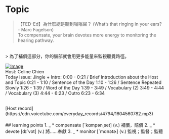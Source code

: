 # Topic

> 【TED-Ed】為什麼總是聽到嗡嗡聲？ (What’s that ringing in your ears? - Marc Fagelson) <br>
> To compensate, your brain devotes more energy to monitoring the hearing pathway. <br>
> 為了補償這部分，你的腦部就會用更多能量來監視聽覺路徑。
 <br>

[![Image](https://cdn.voicetube.com/assets/thumbnails/TnsCsR2wDdk.jpg)](https://www.youtube.com/embed/TnsCsR2wDdk?rel=0&showinfo=0&cc_load_policy=0&controls=1&autoplay=1&iv_load_policy=3&playsinline=1&wmode=transparent&start=159&end=166&enablejsapi=1&origin=https://tw.voicetube.com&widgetid=1)<br>
Host: Celine Chien 
<br>Today issue: Jingle + Intro: 0:00 - 0:21 / Brief Introduction about the Host and Topic 0:21 - 1:10 / Sentence of the Day 1:10 - 1:26 / Sentence Repeated Slowly 1:26 - 1:39 / Word of the Day 1:39 - 3:49 / Vocabulary (2) 3:49 - 4:44 / Vocabulary (3) 4:44 - 6:23 / Outro 6:23 - 6:34

<br>
[Host record](https://cdn.voicetube.com/everyday_records/4794/1604560782.mp3)
<br><br>
## learning points
1. _
	* compensate  [ˋkɑmpən͵set] (v.) 補償，賠償
2. _
	* devote  [dɪˋvot] (v.) 將……奉獻
3. _
	* monitor  [ˋmɑnətɚ] (v.) 監視；監督；監聽
